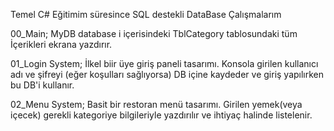 Temel C# Eğitimim süresince SQL destekli DataBase Çalışmalarım

00_Main;
MyDB database i içerisindeki TblCategory tablosundaki tüm İçerikleri ekrana yazdırır.

01_Login System;
İlkel biir üye giriş paneli tasarımı. Konsola girilen kullanıcı adı ve şifreyi (eğer koşulları sağlıyorsa) DB içine kaydeder ve giriş yapılırken bu DB'i kullanır.

02_Menu System;
Basit bir restoran menü tasarımı. Girilen yemek(veya içecek) gerekli kategoriye bilgileriyle yazdırılır ve ihtiyaç halinde listelenir.
